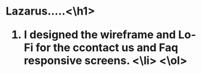 <h1>Lazarus.....<\h1>
  <ol>
    <li>I designed the wireframe and Lo-Fi for the ccontact us and Faq responsive screens. <\li>
   <\ol>
   
